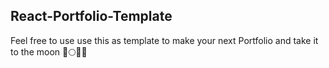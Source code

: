 ## React-Portfolio-Template

Feel free to use use this as template to make your next Portfolio and take it  to the moon 🚀🌕👨‍🚀
